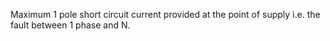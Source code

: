 Maximum 1 pole short circuit current provided at the point of supply i.e. the fault between 1 phase and N.
